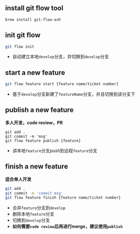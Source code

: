 ## install git flow tool

```bash
brew install git-flow-avh
```

## init git flow

```bash
git flow init
```

- 自动建立本地`develop`分支，并切换到`develop`分支

## start a new feature

```bash
git flow feature start {feature name/ticket number}
```

- 基于`develop`分支新建了`featureName`分支，并且切换到该分支下

## publish a new feature
**多人开发，code review，PR**

```
git add .
git commit -m 'msg'
git flow feature publish {feature}
```

- 讲本地`feature`分支push到远程`feature`分支

## finish a new feature
**适合单人开发**

```bash
git add .
git commit -m 'commit msg'
git flow feature finish {feature name/ticket number}
```

- 合并`feature`分支到`develop`
- 删除本地`feature`分支
- 切换到`develop`分支
- **如何需要`code review`后再进行merge，建议使用`publish`**
